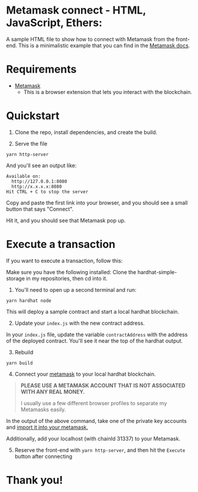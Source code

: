 # Metamask connect - HTML, JavaScript, Ethers:

A sample HTML file to show how to connect with Metamask from the front-end. This is a minimalistic example that you can find in the [Metamask docs](https://docs.metamask.io/guide/create-dapp.html#basic-action-part-1).

# Requirements

- [Metamask](https://metamask.io/)
  - This is a browser extension that lets you interact with the blockchain.

# Quickstart

1. Clone the repo, install dependencies, and create the build.

2. Serve the file

```
yarn http-server
```

And you'll see an output like:

```
Available on:
  http://127.0.0.1:8080
  http://x.x.x.x:8080
Hit CTRL + C to stop the server
```

Copy and paste the first link into your browser, and you should see a small button that says "Connect".

Hit it, and you should see that Metamask pop up.

# Execute a transaction

If you want to execute a transaction, follow this:

Make sure you have the following installed: Clone the hardhat-simple-storage in my repositories, then cd into it.

1. You'll need to open up a second terminal and run:

```
yarn hardhat node
```

This will deploy a sample contract and start a local hardhat blockchain.

2. Update your `index.js` with the new contract address.

In your `index.js` file, update the variable `contractAddress` with the address of the deployed contract. You'll see it near the top of the hardhat output.

3. Rebuild

```
yarn build
```

4. Connect your [metamask](https://metamask.io/) to your local hardhat blockchain.

> **PLEASE USE A METAMASK ACCOUNT THAT IS NOT ASSOCIATED WITH ANY REAL MONEY.**
>
> I usually use a few different browser profiles to separate my Metamasks easily.

In the output of the above command, take one of the private key accounts and [import it into your metamask.](https://metamask.zendesk.com/hc/en-us/articles/360015489331-How-to-import-an-Account)

Additionally, add your localhost (with chainId 31337) to your Metamask.

5. Reserve the front-end with `yarn http-server`, and then hit the `Execute` button after connecting

# Thank you!
